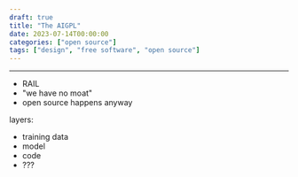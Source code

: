 ```yaml
---
draft: true
title: "The AIGPL"
date: 2023-07-14T00:00:00
categories: ["open source"]
tags: ["design", "free software", "open source"]
---
```


***

* RAIL
* "we have no moat"
* open source happens anyway

layers:
* training data
* model
* code
* ???
